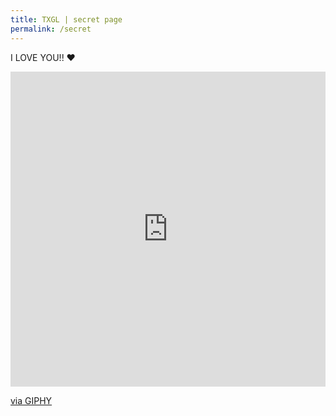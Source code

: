 ```yaml
---
title: TXGL | secret page
permalink: /secret
---
```

<H>I LOVE YOU!! ❤</H>

<div style="width:100%;height:0;padding-bottom:100%;position:relative;"><iframe src="https://giphy.com/embed/26BRv0ThflsHCqDrG" width="100%" height="100%" style="position:absolute" frameBorder="0" class="giphy-embed" allowFullScreen></iframe></div><p><a href="https://giphy.com/gifs/heart-teamo-team-o-26BRv0ThflsHCqDrG">via GIPHY</a></p>

